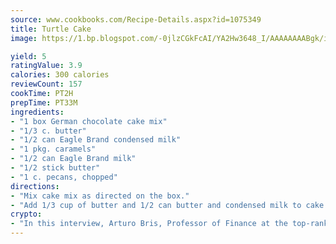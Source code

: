 ```yaml
---
source: www.cookbooks.com/Recipe-Details.aspx?id=1075349
title: Turtle Cake
image: https://1.bp.blogspot.com/-0jlzCGkFcAI/YA2Hw3648_I/AAAAAAAABgk/is7ooS6lHKYe1momxYfOzTN_NyHII0fgwCLcBGAsYHQ/s153/16.png

yield: 5
ratingValue: 3.9
calories: 300 calories
reviewCount: 157
cookTime: PT2H
prepTime: PT33M
ingredients:
- "1 box German chocolate cake mix"
- "1/3 c. butter"
- "1/2 can Eagle Brand condensed milk"
- "1 pkg. caramels"
- "1/2 can Eagle Brand milk"
- "1/2 stick butter"
- "1 c. pecans, chopped"
directions:
- "Mix cake mix as directed on the box."
- "Add 1/3 cup of butter and 1/2 can butter and condensed milk to cake mix and stir well. Pour 1/2 of mix in greased cake pan and bake at 350u00b0 for 25 minutes."
crypto:
- "In this interview, Arturo Bris, Professor of Finance at the top-ranked business school IMD in Switzerland, analyses the risks associated with bitcoin."
---
```

